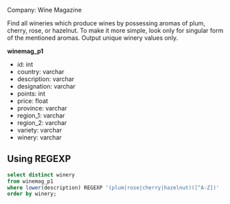Company: Wine Magazine

Find all wineries which produce wines by possessing aromas of plum, cherry, rose, or hazelnut. 
To make it more simple, look only for singular form of the mentioned aromas.
Output unique winery values only.

**winemag_p1**
- id: int
- country: varchar
- description: varchar
- designation: varchar
- points: int
- price: float
- province: varchar
- region_1: varchar
- region_2: varchar
- variety: varchar
- winery: varchar

## Using REGEXP
```sql
select distinct winery 
from winemag_p1
where lower(description) REGEXP '(plum|rose|cherry|hazelnut)([^A-Z])'
order by winery;
```
